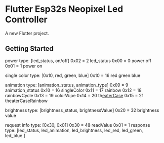 # Flutter Esp32s Neopixel Led Controller

A new Flutter project.

## Getting Started

power type:
[led_status, on/off]
0x02 = 2 led_status
0x00 = 0 power off
0x01 = 1 power on

single color type:
[0x10, red, green, blue]
0x10 = 16
red
green
blue

animation type:
[animation_status, animation_type]
0x09 = 9 animation_status
0x10 = 16 singleColor
0x11 = 17 rainbow
0x12 = 18 rainbowCycle
0x13 = 19 colorWipe
0x14 = 20 th[eaterCase]()
0x15 = 21 theaterCaseRainbow

brightness type:
[brightness_status, brightnessValue]
0x20 = 32
brightness value

request info type:
[0x30, 0x01]
0x30 = 48 readValue
0x01 = 1
response type:
[led_status, led_animation, led_brightness, led_red, led_green, led_blue ]


